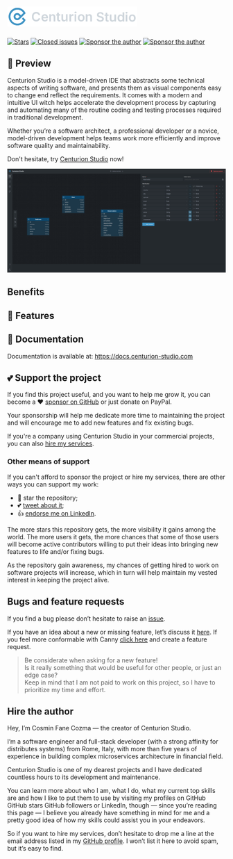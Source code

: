 # [<img src="https://raw.githubusercontent.com/cosmif/centurion-studio-app/master/assets/logo-light.png" alt="Centurion Studio Logo" width="300">](https://github.com/cosmif/centurion-studio-app)

[![Stars][stars-image]][stars-url]
[![Closed issues][closed-issues-image]][closed-issues-url]
[![Sponsor the author][discussions-img]][discussions-url]
[![Sponsor the author][sponsor-image]][sponsor-url]

## 🔎 Preview

Centurion Studio is a model-driven IDE that abstracts some technical aspects of writing software, and presents them as 
visual components easy to change end reflect the requirements. It comes with a modern and intuitive UI witch helps 
accelerate the development process by capturing and automating many of the routine coding and testing processes required
in traditional development.

Whether you’re a software architect, a professional developer or a novice, model-driven development helps teams work more 
efficiently and improve software quality and maintainability. 

Don't hesitate, try <a href="https://app.centurion-studio.com">Centurion Studio</a> now!

<a href="https://app.centurion-studio.com" target="_blank"><img src="https://raw.githubusercontent.com/cosmif/centurion-studio-app/master/assets/dahsboard-dark.png" alt="Centurion Studio Preview"></a>

## Benefits


## 🚀 Features

## 📖 Documentation

Documentation is available at: https://docs.centurion-studio.com


## 💕 Support the project
If you find this project useful, and you want to help me grow it, you can become a ❤️ <a href="https://github.com/sponsors/cosmifcozma">sponsor on GitHub</a> or just donate on PayPal.

Your sponsorship will help me dedicate more time to maintaining the project and will encourage me to add new features and fix existing bugs.

If you're a company using Centurion Studio in your commercial projects, you can also [hire my services](https://github.com/cosmifcozma).

### Other means of support

If you can't afford to sponsor the project or hire my services, there are other ways you can support my work:
- 🙏 star the repository;
- 💕 <a href="https://twitter.com/share?text=Try%20Centurion%20Studio%20and%20focus%20the%20work%20that%20matter!&amp;url=https%3A%2F%2Fgithub.com%2Fcosmifcozma%2Fcenturion-studio-app&amp;hashtags=modeldriven%2Cspringboot%2Cquarkus%2Cmicroservices&amp;via=cosmifcozma" rel="nofollow">tweet about it</a>;
- 👍 <a href="https://www.linkedin.com/in/cosmin-fane-cozma-4059aa171/" rel="nofollow">endorse me on LinkedIn</a>.

The more stars this repository gets, the more visibility it gains among the world. The more users it gets, the more chances that some of those users will become active contributors willing to put their ideas into bringing new features to life and/or fixing bugs.

As the repository gain awareness, my chances of getting hired to work on software projects will increase, which in turn will help maintain my vested interest in keeping the project alive.

## Bugs and feature requests
If you find a bug please don’t hesitate to raise an [issue](https://github.com/cosmifcozma/centurion-studio-app/issues/new).

If you have an idea about a new or missing feature, let’s discuss it [here](https://github.com/cosmifcozma/centurion-studio-app/discussions). 
If you feel more conformable with Canny [click here](https://centurion-studio.canny.io/feature-requests) and create a feature request.

>Be considerate when asking for a new feature!<br/>
Is it really something that would be useful for other people, or just an edge case?<br/>
Keep in mind that I am not paid to work on this project, so I have to prioritize my time and effort.

## Hire the author

Hey, I’m Cosmin Fane Cozma — the creator of Centurion Studio.

I’m a software engineer and full-stack developer (with a strong affinity for distributes systems) from Rome, Italy, with more than five years of experience in building complex microservices architecture in financial field.

Centurion Studio is one of my dearest projects and I have dedicated countless hours to its development and maintenance.

You can learn more about who I am, what I do, what my current top skills are and how I like to put them to use by visiting my profiles on GitHub GitHub stars GitHub followers or LinkedIn, though — since you’re reading this page — I believe you already have something in mind for me and a pretty good idea of how my skills could assist you in your endeavors.

So if you want to hire my services, don’t hesitate to drop me a line at the email address listed in my [GitHub profile](https://github.com/cosmifcozma).
I won’t list it here to avoid spam, but it’s easy to find.


[repo-url]: https://github.com/cosmifcozma/centurion-studio-app
[stars-url]: https://github.com/cosmifcozma/centurion-studio-app/stargazers
[closed-issues-url]: https://github.com/cosmifcozma/centurion-studio-app/issues?q=is%3Aissue+is%3Aclosed
[stars-image]: https://img.shields.io/github/stars/cosmifcozma/centurion-studio-app?style=flat-square
[closed-issues-image]: https://img.shields.io/github/issues-closed/cosmifcozma/centurion-studio-app?style=flat-square
[sponsor-image]: https://img.shields.io/badge/sponsor-orange?style=flat-square
[sponsor-url]: https://github.com/sponsors/cosmifcozma
[discussions-img]: https://img.shields.io/github/discussions/cosmifcozma/centurion-studio-app
[discussions-url]: https://github.com/cosmifcozma/centurion-studio-app/discussions


